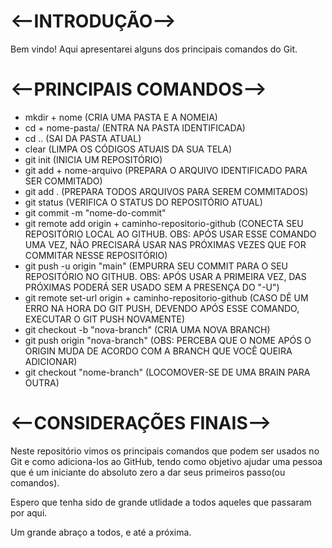 # <--INTRODUÇÃO-->

Bem vindo! Aqui apresentarei alguns dos principais comandos do Git.

# <--PRINCIPAIS COMANDOS-->

- mkdir + nome (CRIA UMA PASTA E A NOMEIA)
- cd + nome-pasta/ (ENTRA NA PASTA IDENTIFICADA)
- cd .. (SAI DA PASTA ATUAL)
- clear (LIMPA OS CÓDIGOS ATUAIS DA SUA TELA)
- git init (INICIA UM REPOSITÓRIO)
- git add + nome-arquivo (PREPARA O ARQUIVO IDENTIFICADO PARA SER COMMITADO)
- git add . (PREPARA TODOS ARQUIVOS PARA SEREM COMMITADOS)
- git status (VERIFICA O STATUS DO REPOSITÓRIO ATUAL)
- git commit -m "nome-do-commit"
- git remote add origin + caminho-repositorio-github (CONECTA SEU REPOSITÓRIO LOCAL AO GITHUB. OBS: APÓS USAR ESSE COMANDO UMA VEZ, NÃO PRECISARÁ USAR NAS PRÓXIMAS VEZES QUE FOR COMMITAR NESSE REPOSITÓRIO)
- git push -u origin "main" (EMPURRA SEU COMMIT PARA O SEU REPOSITÓRIO NO GITHUB. OBS: APÓS USAR A PRIMEIRA VEZ, DAS PRÓXIMAS PODERÁ SER USADO SEM A PRESENÇA DO "-U")
- git remote set-url origin + caminho-repositorio-github (CASO DÊ UM ERRO NA HORA DO GIT PUSH, DEVENDO APÓS ESSE COMANDO, EXECUTAR O GIT PUSH NOVAMENTE)
- git checkout -b "nova-branch" (CRIA UMA NOVA BRANCH)
- git push origin "nova-branch" (OBS: PERCEBA QUE O NOME APÓS O ORIGIN MUDA DE ACORDO COM A BRANCH QUE VOCÊ QUEIRA ADICIONAR)
- git checkout "nome-branch" (LOCOMOVER-SE DE UMA BRAIN PARA OUTRA)

# <--CONSIDERAÇÕES FINAIS-->

Neste repositório vimos os principais comandos que podem ser usados no Git e como adiciona-los ao GitHub, tendo como objetivo ajudar uma pessoa que é um iniciante do absoluto zero a dar seus primeiros passo(ou comandos). 

Espero que tenha sido de grande utlidade a todos aqueles que passaram por aqui.

Um grande abraço a todos, e até a próxima.